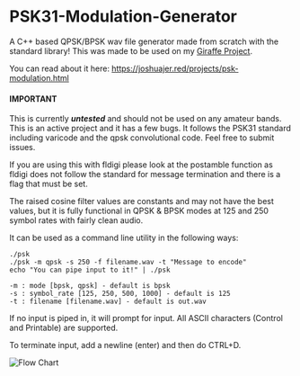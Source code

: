 # PSK31-Modulation-Generator
A C++ based QPSK/BPSK wav file generator made from scratch with the standard library! This was made to be used on my [Giraffe Project](https://github.com/joshua-jerred/Giraffe).

You can read about it here: https://joshuajer.red/projects/psk-modulation.html

#### IMPORTANT

This is currently ***untested*** and should not be used on any amateur bands. This is an active project and it has a few bugs. 
It follows the PSK31 standard including varicode and the qpsk convolutional code. Feel free to submit issues.

If you are using this with fldigi please look at the postamble function as fldigi does not follow the standard for message termination and there is a flag that must be set.

The raised cosine filter values are constants and may not have the best values, but it is fully functional in QPSK & BPSK modes at 125 and 250 symbol rates with fairly clean audio.

It can be used as a command line utility in the following ways:
```
./psk
./psk -m qpsk -s 250 -f filename.wav -t "Message to encode"
echo "You can pipe input to it!" | ./psk

-m : mode [bpsk, qpsk] - default is bpsk
-s : symbol_rate [125, 250, 500, 1000] - default is 125
-t : filename [filename.wav] - default is out.wav
```
If no input is piped in, it will prompt for input. All ASCII characters (Control and Printable) are supported.

To terminate input, add a newline (enter) and then do CTRL+D.





![Flow Chart](https://user-images.githubusercontent.com/19292194/203744196-0c35e758-d7cb-4656-9598-3b5b2fe2c8ef.png)
